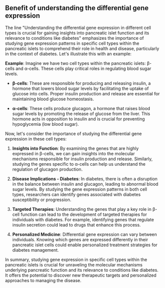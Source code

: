 ## Benefit of understanding the differential gene expression
The line "Understanding the differential gene expression in different cell types is crucial for gaining insights into pancreatic islet function and its relevance to conditions like diabetes" emphasizes the importance of studying gene expression patterns in specific cell types within the pancreatic islets to comprehend their role in health and disease, particularly in the context of diabetes. Let's illustrate this with an example:

**Example**:
Imagine we have two cell types within the pancreatic islets: β-cells and α-cells. These cells play critical roles in regulating blood sugar levels.

- **β-cells**: These are responsible for producing and releasing insulin, a hormone that lowers blood sugar levels by facilitating the uptake of glucose into cells. Proper insulin production and release are essential for maintaining blood glucose homeostasis.

- **α-cells**: These cells produce glucagon, a hormone that raises blood sugar levels by promoting the release of glucose from the liver. This hormone acts in opposition to insulin and is crucial for preventing hypoglycemia (low blood sugar).

Now, let's consider the importance of studying the differential gene expression in these cell types:

1. **Insights into Function**: By examining the genes that are highly expressed in β-cells, we can gain insights into the molecular mechanisms responsible for insulin production and release. Similarly, studying the genes specific to α-cells can help us understand the regulation of glucagon production.

2. **Disease Implications - Diabetes**: In diabetes, there is often a disruption in the balance between insulin and glucagon, leading to abnormal blood sugar levels. By studying the gene expression patterns in both cell types, researchers can identify genes associated with diabetes susceptibility or progression.

3. **Targeted Therapies**: Understanding the genes that play a key role in β-cell function can lead to the development of targeted therapies for individuals with diabetes. For example, identifying genes that regulate insulin secretion could lead to drugs that enhance this process.

4. **Personalized Medicine**: Differential gene expression can vary between individuals. Knowing which genes are expressed differently in their pancreatic islet cells could enable personalized treatment strategies for diabetes management.

In summary, studying gene expression in specific cell types within the pancreatic islets is crucial for unraveling the molecular mechanisms underlying pancreatic function and its relevance to conditions like diabetes. It offers the potential to discover new therapeutic targets and personalized approaches to managing the disease.